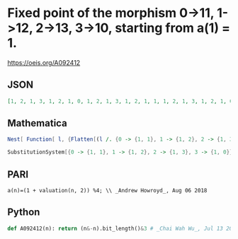 # Fixed point of the morphism 0\-\>11, 1\-\>12, 2\-\>13, 3\-\>10, starting from a\(1\) \= 1\.
https://oeis.org/A092412
## JSON
```JSON
[1, 2, 1, 3, 1, 2, 1, 0, 1, 2, 1, 3, 1, 2, 1, 1, 1, 2, 1, 3, 1, 2, 1, 0, 1, 2, 1, 3, 1, 2, 1, 2, 1, 2, 1, 3, 1, 2, 1, 0, 1, 2, 1, 3, 1, 2, 1, 1, 1, 2, 1, 3, 1, 2, 1, 0, 1, 2, 1, 3, 1, 2, 1, 3, 1, 2, 1, 3, 1, 2, 1, 0, 1, 2, 1, 3, 1, 2, 1, 1, 1, 2, 1, 3, 1, 2, 1, 0, 1, 2, 1, 3, 1, 2, 1, 2, 1, 2, 1, 3, 1, 2, 1, 0]
```
## Mathematica
```Mathematica
Nest[ Function[ l, {Flatten[(l /. {0 -> {1, 1}, 1 -> {1, 2}, 2 -> {1, 3}, 3 -> {1, 0}})] }], {0}, 7] (* _Robert G. Wilson v_, Mar 04 2005 *)
```
```Mathematica
SubstitutionSystem[{0 -> {1, 1}, 1 -> {1, 2}, 2 -> {1, 3}, 3 -> {1, 0}}, {1}, 7] // Last (* _Jean-François Alcover_, Sep 20 2019 *)
```
## PARI
```PARI
a(n)=(1 + valuation(n, 2)) %4; \\ _Andrew Howroyd_, Aug 06 2018
```
## Python
```Python
def A092412(n): return (n&-n).bit_length()&3 # _Chai Wah Wu_, Jul 13 2022
```
